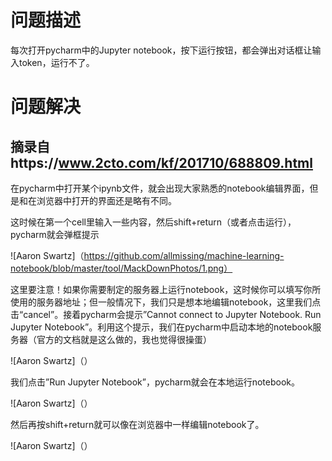 # 问题描述

每次打开pycharm中的Jupyter notebook，按下运行按钮，都会弹出对话框让输入token，运行不了。

# 问题解决

## 摘录自https://www.2cto.com/kf/201710/688809.html

在pycharm中打开某个ipynb文件，就会出现大家熟悉的notebook编辑界面，但是和在浏览器中打开的界面还是略有不同。

这时候在第一个cell里输入一些内容，然后shift+return（或者点击运行），pycharm就会弹框提示

![Aaron Swartz]（https://github.com/allmissing/machine-learning-notebook/blob/master/tool/MackDownPhotos/1.png）

这里要注意！如果你需要制定的服务器上运行notebook，这时候你可以填写你所使用的服务器地址；但一般情况下，我们只是想本地编辑notebook，这里我们点击“cancel”。接着pycharm会提示”Cannot connect to Jupyter Notebook. Run Jupyter Notebook”。利用这个提示，我们在pycharm中启动本地的notebook服务器（官方的文档就是这么做的，我也觉得很操蛋）

![Aaron Swartz]（）

我们点击”Run Jupyter Notebook”，pycharm就会在本地运行notebook。

![Aaron Swartz]（）

然后再按shift+return就可以像在浏览器中一样编辑notebook了。

![Aaron Swartz]（）
